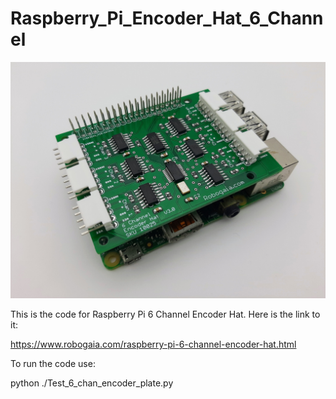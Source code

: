 # Raspberry_Pi_Encoder_Hat_6_Channel
![plot](./Images/Robogaia_6_Channel_Encoder_Plate.jpg)

This is the code for Raspberry Pi 6 Channel Encoder Hat. Here is the link to it:

https://www.robogaia.com/raspberry-pi-6-channel-encoder-hat.html


To run the code use:

python ./Test_6_chan_encoder_plate.py
